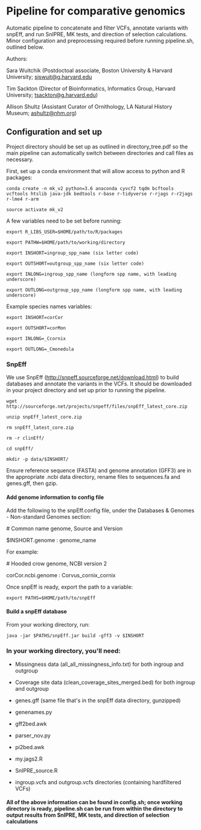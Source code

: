 # Pipeline for comparative genomics 

Automatic pipeline to concatenate and filter VCFs, annotate variants with snpEff, and run SnIPRE, MK tests, and direction of selection calculations. Minor configuration and preprocessing required before running pipeline.sh, outlined below.

Authors: 


Sara Wuitchik (Postdoctoal associate, Boston University & Harvard University; sjswuit@g.harvard.edu

Tim Sackton (Director of Bioinformatics, Informatics Group, Harvard University; tsackton@g.harvard.edu)

Allison Shultz (Assistant Curator of Ornithology, LA Natural History Museum; ashultz@nhm.org)


## Configuration and set up

Project directory should be set up as outlined in directory_tree.pdf so the main pipeline can automatically switch between directories and call files as necessary. 

First, set up a conda environment that will allow access to python and R packages:

```conda create -n mk_v2 python=3.6 anaconda cyvcf2 tqdm bcftools vcftools htslib java-jdk bedtools r-base r-tidyverse r-rjags r-r2jags r-lme4 r-arm```

```source activate mk_v2```

A few variables need to be set before running:

```export R_LIBS_USER=$HOME/path/to/R/packages```

```export PATHW=$HOME/path/to/working/directory```

```export INSHORT=ingroup_spp_name (six letter code)```

```export OUTSHORT=outgroup_spp_name (six letter code)```

```export INLONG=ingroup_spp_name (longform spp name, with leading underscore)```

```export OUTLONG=outgroup_spp_name (longform spp name, with leading underscore)```


Example species names variables: 

```export INSHORT=corCor```

```export OUTSHORT=corMon```

```export INLONG=_Ccornix```

```export OUTLONG=_Cmonedula```

### SnpEff

We use SnpEff (http://snpeff.sourceforge.net/download.html) to build databases and annotate the variants in the VCFs. It should be downloaded in your project directory and set up prior to running the pipeline.

```wget http://sourceforge.net/projects/snpeff/files/snpEff_latest_core.zip```

```unzip snpEff_latest_core.zip```

```rm snpEff_latest_core.zip``` 

```rm -r clinEff/```

```cd snpEff/```

```mkdir -p data/$INSHORT/```

Ensure reference sequence (FASTA) and genome annotation (GFF3) are in the appropriate .ncbi data directory, rename files to sequences.fa and genes.gff, then gzip.

#### Add genome information to config file

Add the following to the snpEff.config file, under the Databases & Genomes - Non-standard Genomes section:

\# Common name genome, Source and Version

$INSHORT.genome : genome_name

For example: 

\# Hooded crow genome, NCBI version 2

corCor.ncbi.genome : Corvus_cornix_cornix

Once snpEff is ready, export the path to a variable:

```export PATHS=$HOME/path/to/snpEff```

#### Build a snpEff database

From your working directory, run: 

```java -jar $PATHS/snpEff.jar build -gff3 -v $INSHORT```

### In your working directory, you'll need: 

- Missingness data (all_all_missingness_info.txt) for both ingroup and outgroup

- Coverage site data (clean_coverage_sites_merged.bed) for both ingroup and outgroup

- genes.gff (same file that's in the snpEff data directory, gunzipped)

- genenames.py

- gff2bed.awk

- parser_nov.py

- pi2bed.awk

- my.jags2.R 

- SnIPRE_source.R

- ingroup.vcfs and outgroup.vcfs directories (containing hardfiltered VCFs) 

#### All of the above information can be found in config.sh; once working directory is ready, pipeline.sh can be run from within the directory to output results from SnIPRE, MK tests, and direction of selection calculations
